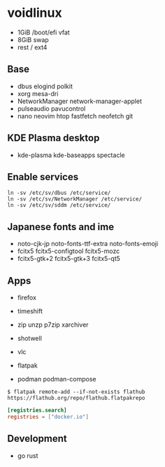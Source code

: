 # voidlinux

- 1GiB  /boot/efi  vfat
- 8GiB  swap
- rest  /  ext4

## Base

- dbus elogind polkit
- xorg mesa-dri
- NetworkManager network-manager-applet
- pulseaudio pavucontrol
- nano neovim htop fastfetch neofetch git

## KDE Plasma desktop

- kde-plasma kde-baseapps spectacle

## Enable services

```
ln -sv /etc/sv/dbus /etc/service/
ln -sv /etc/sv/NetworkManager /etc/service/
ln -sv /etc/sv/sddm /etc/service/
```

## Japanese fonts and ime

- noto-cjk-jp noto-fonts-ttf-extra noto-fonts-emoji
- fcitx5 fcitx5-configtool fcitx5-mozc
- fcitx5-gtk+2 fcitx5-gtk+3 fcitx5-qt5

## Apps

- firefox
- timeshift
- zip unzp p7zip xarchiver
- shotwell
- vlc

- flatpak
- podman podman-compose

```
$ flatpak remote-add --if-not-exists flathub https://flathub.org/repo/flathub.flatpakrepo
```

```text:/etc/containers/registries.conf
[registries.search]
registries = ["docker.io"]
```


## Development

- go rust

